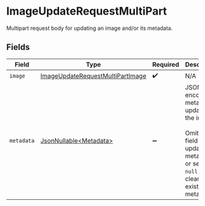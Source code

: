 # ImageUpdateRequestMultiPart

Multipart request body for updating an image and/or its metadata.


## Fields

| Field                                                                                                                                | Type                                                                                                                                 | Required                                                                                                                             | Description                                                                                                                          |
| ------------------------------------------------------------------------------------------------------------------------------------ | ------------------------------------------------------------------------------------------------------------------------------------ | ------------------------------------------------------------------------------------------------------------------------------------ | ------------------------------------------------------------------------------------------------------------------------------------ |
| `image`                                                                                                                              | [ImageUpdateRequestMultiPartImage](../../models/components/ImageUpdateRequestMultiPartImage.md)                                      | :heavy_check_mark:                                                                                                                   | N/A                                                                                                                                  |
| `metadata`                                                                                                                           | [JsonNullable\<Metadata>](../../models/components/Metadata.md)                                                                       | :heavy_minus_sign:                                                                                                                   | JSON-encoded metadata to update for the image.<br/><br/>Omit this field if not updating metadata, or send `null` to clear existing metadata. |